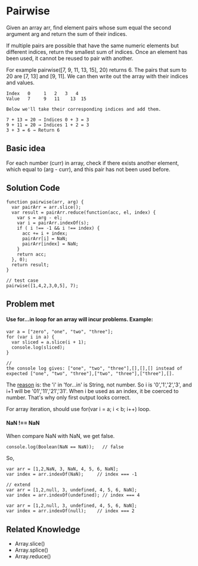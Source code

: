 # Pairwise

Given an array arr, find element pairs whose sum equal the second argument arg and return the sum of their indices.

If multiple pairs are possible that have the same numeric elements but different indices, return the smallest sum of indices. Once an element has been used, it cannot be reused to pair with another.

For example pairwise([7, 9, 11, 13, 15], 20) returns 6. The pairs that sum to 20 are [7, 13] and [9, 11]. We can then write out the array with their indices and values.
```
Index	0	  1	  2	  3	  4
Value	7	  9	  11	13	15

Below we'll take their corresponding indices and add them.

7 + 13 = 20 → Indices 0 + 3 = 3
9 + 11 = 20 → Indices 1 + 2 = 3
3 + 3 = 6 → Return 6
```

## Basic idea

For each number (curr) in array, check if there exists another element, which equal to (arg - curr), and this pair has not been used before.


## Solution Code
```
function pairwise(arr, arg) {
  var pairArr = arr.slice();
  var result = pairArr.reduce(function(acc, el, index) {
    var s = arg - el;
    var i = pairArr.indexOf(s);
    if ( i !== -1 && i !== index) {
      acc += i + index;
      pairArr[i] = NaN;
      pairArr[index] = NaN;
    }
    return acc;
  }, 0);
  return result;
}

// test case
pairwise([1,4,2,3,0,5], 7);
```

## Problem met
#### Use for...in loop for an array will incur problems. Example:
```
var a = ["zero", "one", "two", "three"];
for (var i in a) {
  var sliced = a.slice(i + 1);
  console.log(sliced);
}

//
the console log gives: ["one", "two", "three"],[],[],[] instead of expected ["one", "two", "three"],["two", "three"],["three"],[].
```
The [reason](http://stackoverflow.com/questions/41821005/javascript-use-array-slice-in-a-loop-and-not-work-as-expected) is:
the 'i' in 'for...in' is String, not number. So i is '0','1','2','3', and i+1 will be '01','11','21','31'. When i be used as an index, it be coerced to number. That's why only first output looks correct.

For array iteration, should use for(var i = a; i < b; i++) loop.

#### NaN !== NaN
When compare NaN with NaN, we get false. 
```
console.log(Boolean(NaN == NaN));   // false
```
So,
```
var arr = [1,2,NaN, 3, NaN, 4, 5, 6, NaN];
var index = arr.indexOf(NaN);     // index === -1

// extend
var arr = [1,2,null, 3, undefined, 4, 5, 6, NaN];
var index = arr.indexOf(undefined); // index === 4

var arr = [1,2,null, 3, undefined, 4, 5, 6, NaN];
var index = arr.indexOf(null);    // index === 2
```

## Related Knowledge
- Array.slice()
- Array.splice()
- Array.reduce()
